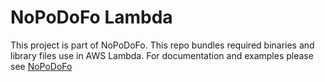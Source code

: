 # NoPoDoFo Lambda
This project is part of NoPoDoFo. This repo bundles required binaries and library files use in AWS Lambda.
For documentation and examples please see [NoPoDoFo](https://github.com/corymickelson/NoPoDoFo)